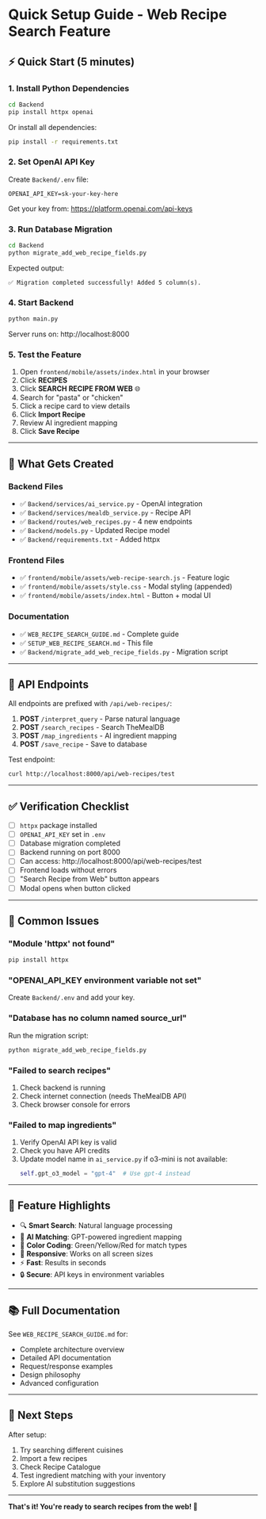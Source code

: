 # Quick Setup Guide - Web Recipe Search Feature

## ⚡ Quick Start (5 minutes)

### 1. Install Python Dependencies

```bash
cd Backend
pip install httpx openai
```

Or install all dependencies:
```bash
pip install -r requirements.txt
```

### 2. Set OpenAI API Key

Create `Backend/.env` file:
```env
OPENAI_API_KEY=sk-your-key-here
```

Get your key from: https://platform.openai.com/api-keys

### 3. Run Database Migration

```bash
cd Backend
python migrate_add_web_recipe_fields.py
```

Expected output:
```
✅ Migration completed successfully! Added 5 column(s).
```

### 4. Start Backend

```bash
python main.py
```

Server runs on: http://localhost:8000

### 5. Test the Feature

1. Open `frontend/mobile/assets/index.html` in your browser
2. Click **RECIPES**
3. Click **SEARCH RECIPE FROM WEB** 🌐
4. Search for "pasta" or "chicken"
5. Click a recipe card to view details
6. Click **Import Recipe**
7. Review AI ingredient mapping
8. Click **Save Recipe**

---

## 🎯 What Gets Created

### Backend Files
- ✅ `Backend/services/ai_service.py` - OpenAI integration
- ✅ `Backend/services/mealdb_service.py` - Recipe API
- ✅ `Backend/routes/web_recipes.py` - 4 new endpoints
- ✅ `Backend/models.py` - Updated Recipe model
- ✅ `Backend/requirements.txt` - Added httpx

### Frontend Files
- ✅ `frontend/mobile/assets/web-recipe-search.js` - Feature logic
- ✅ `frontend/mobile/assets/style.css` - Modal styling (appended)
- ✅ `frontend/mobile/assets/index.html` - Button + modal UI

### Documentation
- ✅ `WEB_RECIPE_SEARCH_GUIDE.md` - Complete guide
- ✅ `SETUP_WEB_RECIPE_SEARCH.md` - This file
- ✅ `Backend/migrate_add_web_recipe_fields.py` - Migration script

---

## 🔧 API Endpoints

All endpoints are prefixed with `/api/web-recipes/`:

1. **POST** `/interpret_query` - Parse natural language
2. **POST** `/search_recipes` - Search TheMealDB
3. **POST** `/map_ingredients` - AI ingredient mapping
4. **POST** `/save_recipe` - Save to database

Test endpoint:
```bash
curl http://localhost:8000/api/web-recipes/test
```

---

## ✅ Verification Checklist

- [ ] `httpx` package installed
- [ ] `OPENAI_API_KEY` set in `.env`
- [ ] Database migration completed
- [ ] Backend running on port 8000
- [ ] Can access: http://localhost:8000/api/web-recipes/test
- [ ] Frontend loads without errors
- [ ] "Search Recipe from Web" button appears
- [ ] Modal opens when button clicked

---

## 🐛 Common Issues

### "Module 'httpx' not found"
```bash
pip install httpx
```

### "OPENAI_API_KEY environment variable not set"
Create `Backend/.env` and add your key.

### "Database has no column named source_url"
Run the migration script:
```bash
python migrate_add_web_recipe_fields.py
```

### "Failed to search recipes"
1. Check backend is running
2. Check internet connection (needs TheMealDB API)
3. Check browser console for errors

### "Failed to map ingredients"
1. Verify OpenAI API key is valid
2. Check you have API credits
3. Update model name in `ai_service.py` if o3-mini is not available:
   ```python
   self.gpt_o3_model = "gpt-4"  # Use gpt-4 instead
   ```

---

## 🎨 Feature Highlights

- 🔍 **Smart Search**: Natural language processing
- 🤖 **AI Matching**: GPT-powered ingredient mapping
- 🎨 **Color Coding**: Green/Yellow/Red for match types
- 📱 **Responsive**: Works on all screen sizes
- ⚡ **Fast**: Results in seconds
- 🔒 **Secure**: API keys in environment variables

---

## 📚 Full Documentation

See `WEB_RECIPE_SEARCH_GUIDE.md` for:
- Complete architecture overview
- Detailed API documentation
- Request/response examples
- Design philosophy
- Advanced configuration

---

## 🚀 Next Steps

After setup:
1. Try searching different cuisines
2. Import a few recipes
3. Check Recipe Catalogue
4. Test ingredient matching with your inventory
5. Explore AI substitution suggestions

---

**That's it! You're ready to search recipes from the web! 🎉**



